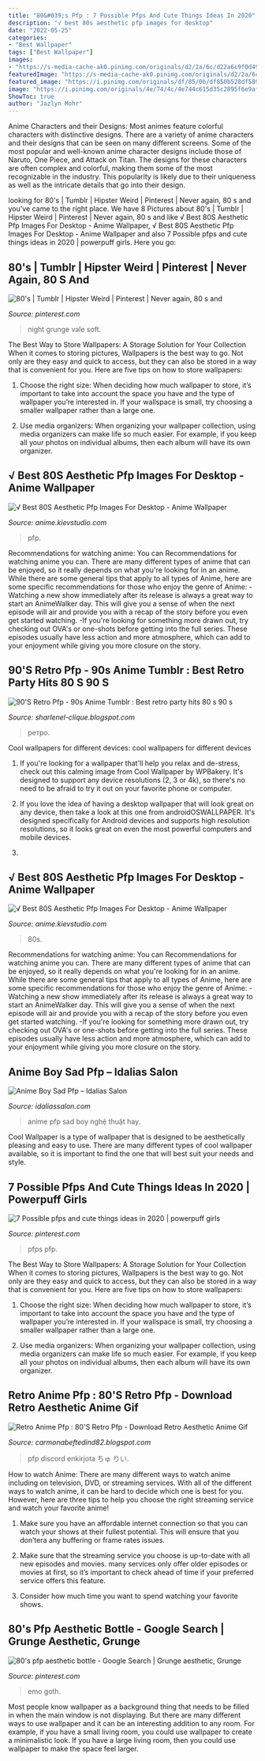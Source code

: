 ```yaml
---
title: "80&#039;s Pfp : 7 Possible Pfps And Cute Things Ideas In 2020"
description: "√ best 80s aesthetic pfp images for desktop"
date: "2022-05-25"
categories:
- "Best Wallpaper"
tags: ["Best Wallpaper"]
images:
- "https://s-media-cache-ak0.pinimg.com/originals/d2/2a/6c/d22a6c9f0d49e982f19ed43e085b017d.gif"
featuredImage: "https://s-media-cache-ak0.pinimg.com/originals/d2/2a/6c/d22a6c9f0d49e982f19ed43e085b017d.gif"
featured_image: "https://i.pinimg.com/originals/df/85/0b/df850b528df5898b7da1e9fa45b90341.gif"
image: "https://i.pinimg.com/originals/4e/74/4c/4e744c615d35c2895f6e9af98c8110f8.jpg"
ShowToc: true
author: "Jazlyn Mohr"
---
```



Anime Characters and their Designs: Most animes feature colorful characters with distinctive designs.
There are a variety of anime characters and their designs that can be seen on many different screens. Some of the most popular and well-known anime character designs include those of Naruto, One Piece, and Attack on Titan. The designs for these characters are often complex and colorful, making them some of the most recognizable in the industry. This popularity is likely due to their uniqueness as well as the intricate details that go into their design.

	

		
looking for 80&#039;s | Tumblr | Hipster Weird | Pinterest | Never again, 80 s and you've came to the right place. We have 8 Pictures about 80&#039;s | Tumblr | Hipster Weird | Pinterest | Never again, 80 s and like √ Best 80S Aesthetic Pfp Images For Desktop - Anime Wallpaper, √ Best 80S Aesthetic Pfp Images For Desktop - Anime Wallpaper and also 7 Possible pfps and cute things ideas in 2020 | powerpuff girls. Here you go:
		
    
## 80&#039;s | Tumblr | Hipster Weird | Pinterest | Never Again, 80 S And

<img loading=lazy src="https://s-media-cache-ak0.pinimg.com/originals/d2/2a/6c/d22a6c9f0d49e982f19ed43e085b017d.gif" onerror="this.onerror=null;this.src='https://tse1.mm.bing.net/th?id=OIP.14ekYq3AsmsZpguVwLCEWAHaFb&amp;pid=15.1';" alt="80&#039;s | Tumblr | Hipster Weird | Pinterest | Never again, 80 s and">

_Source: pinterest.com_

>night grunge vale soft. 

	

The Best Way to Store Wallpapers: A Storage Solution for Your Collection
When it comes to storing pictures, Wallpapers is the best way to go. Not only are they easy and quick to access, but they can also be stored in a way that is convenient for you. Here are five tips on how to store wallpapers:
1) Choose the right size: When deciding how much wallpaper to store, it’s important to take into account the space you have and the type of wallpaper you’re interested in. If your wallspace is small, try choosing a smaller wallpaper rather than a large one.

2) Use media organizers: When organizing your wallpaper collection, using media organizers can make life so much easier. For example, if you keep all your photos on individual albums, then each album will have its own organizer.

    
## √ Best 80S Aesthetic Pfp Images For Desktop - Anime Wallpaper

<img loading=lazy src="https://i.pinimg.com/originals/c9/39/18/c93918eee6cc7205cd159dbf126653bc.jpg" onerror="this.onerror=null;this.src='https://tse4.mm.bing.net/th?id=OIP.Txd7orE7uOFp7icmihPhOwAAAA&amp;pid=15.1';" alt="√ Best 80S Aesthetic Pfp Images For Desktop - Anime Wallpaper">

_Source: anime.kievstudio.com_

>pfp. 

	

Recommendations for watching anime: You can
Recommendations for watching anime you can. There are many different types of anime that can be enjoyed, so it really depends on what you're looking for in an anime. While there are some general tips that apply to all types of Anime, here are some specific recommendations for those who enjoy the genre of Anime: 
-Watching a new show immediately after its release is always a great way to start an AnimeWalker day. This will give you a sense of when the next episode will air and provide you with a recap of the story before you even get started watching. 
-If you're looking for something more drawn out, try checking out OVA's or one-shots before getting into the full series. These episodes usually have less action and more atmosphere, which can add to your enjoyment while giving you more closure on the story.

    
## 90&#039;S Retro Pfp - 90s Anime Tumblr : Best Retro Party Hits 80 S 90 S

<img loading=lazy src="https://i.pinimg.com/736x/ac/f9/0f/acf90f130589ab4014ba2c182fa4ff69.jpg" onerror="this.onerror=null;this.src='https://tse2.mm.bing.net/th?id=OIP.R4gz0Kjv49dZUnzXstSrCQAAAA&amp;pid=15.1';" alt="90&#039;S Retro Pfp - 90s Anime Tumblr : Best retro party hits 80 s 90 s">

_Source: sharlenel-clique.blogspot.com_

>ретро. 

	

Cool wallpapers for different devices:
cool wallpapers for different devices 

1. If you're looking for a wallpaper that'll help you relax and de-stress, check out this calming image from Cool Wallpaper by WPBakery. It's designed to support any device resolutions (2, 3 or 4k), so there's no need to be afraid to try it out on your favorite phone or computer.

2. If you love the idea of having a desktop wallpaper that will look great on any device, then take a look at this one from androidOSWALLPAPER. It's designed specifically for Android devices and supports high resolution resolutions, so it looks great on even the most powerful computers and mobile devices.

3.

    
## √ Best 80S Aesthetic Pfp Images For Desktop - Anime Wallpaper

<img loading=lazy src="https://i.pinimg.com/originals/df/85/0b/df850b528df5898b7da1e9fa45b90341.gif" onerror="this.onerror=null;this.src='https://tse2.mm.bing.net/th?id=OIP.ZvJaWQdZQh7oP86wsIaHKAHaHa&amp;pid=15.1';" alt="√ Best 80S Aesthetic Pfp Images For Desktop - Anime Wallpaper">

_Source: anime.kievstudio.com_

>80s. 

	

Recommendations for watching anime: You can
Recommendations for watching anime you can. There are many different types of anime that can be enjoyed, so it really depends on what you're looking for in an anime. While there are some general tips that apply to all types of Anime, here are some specific recommendations for those who enjoy the genre of Anime: 
-Watching a new show immediately after its release is always a great way to start an AnimeWalker day. This will give you a sense of when the next episode will air and provide you with a recap of the story before you even get started watching. 
-If you're looking for something more drawn out, try checking out OVA's or one-shots before getting into the full series. These episodes usually have less action and more atmosphere, which can add to your enjoyment while giving you more closure on the story.

    
## Anime Boy Sad Pfp – Idalias Salon

<img loading=lazy src="https://i.pinimg.com/736x/fb/5d/a3/fb5da33e41b10f4b2779d6357f6d1eef.jpg" onerror="this.onerror=null;this.src='https://tse2.mm.bing.net/th?id=OIP.UAZvrYmlGfSV5DZQFDqULAHaKf&amp;pid=15.1';" alt="Anime Boy Sad Pfp – Idalias Salon">

_Source: idaliassalon.com_

>anime pfp sad boy nghệ thuật hay. 

	

Cool Wallpaper is a type of wallpaper that is designed to be aesthetically pleasing and easy to use. There are many different types of cool wallpaper available, so it is important to find the one that will best suit your needs and style.

    
## 7 Possible Pfps And Cute Things Ideas In 2020 | Powerpuff Girls

<img loading=lazy src="https://i.pinimg.com/236x/12/e4/64/12e4647cb3ae14b536e5199fea7198b2.jpg" onerror="this.onerror=null;this.src='https://tse3.mm.bing.net/th?id=OIP.3_pH8dRLprHAWNVox0NTZgAAAA&amp;pid=15.1';" alt="7 Possible pfps and cute things ideas in 2020 | powerpuff girls">

_Source: pinterest.com_

>pfps pfp. 

	

The Best Way to Store Wallpapers: A Storage Solution for Your Collection
When it comes to storing pictures, Wallpapers is the best way to go. Not only are they easy and quick to access, but they can also be stored in a way that is convenient for you. Here are five tips on how to store wallpapers:
1) Choose the right size: When deciding how much wallpaper to store, it’s important to take into account the space you have and the type of wallpaper you’re interested in. If your wallspace is small, try choosing a smaller wallpaper rather than a large one.

2) Use media organizers: When organizing your wallpaper collection, using media organizers can make life so much easier. For example, if you keep all your photos on individual albums, then each album will have its own organizer.

    
## Retro Anime Pfp : 80&#039;S Retro Pfp - Download Retro Aesthetic Anime Gif

<img loading=lazy src="https://i.pinimg.com/originals/4e/74/4c/4e744c615d35c2895f6e9af98c8110f8.jpg" onerror="this.onerror=null;this.src='https://tse1.mm.bing.net/th?id=OIP.dy5kudFcaIns5rwta69M0wHaHa&amp;pid=15.1';" alt="Retro Anime Pfp : 80&#039;S Retro Pfp - Download Retro Aesthetic Anime Gif">

_Source: carmonabeftedind82.blogspot.com_

>pfp discord enkirjota ちゅ りい. 

	

How to watch Anime: There are many different ways to watch anime including on television, DVD, or streaming services.
With all of the different ways to watch anime, it can be hard to decide which one is best for you. However, here are three tips to help you choose the right streaming service and watch your favorite anime!
1. Make sure you have an affordable internet connection so that you can watch your shows at their fullest potential. This will ensure that you don’tera any buffering or frame rates issues.

2. Make sure that the streaming service you choose is up-to-date with all new episodes and movies. many services only offer older episodes or movies at first, so it’s important to check ahead of time if your preferred service offers this feature.

3. Consider how much time you want to spend watching your favorite shows.

    
## 80&#039;s Pfp Aesthetic Bottle - Google Search | Grunge Aesthetic, Grunge

<img loading=lazy src="https://i.pinimg.com/originals/9c/d8/52/9cd852eb0654133983736501ff9eefeb.png" onerror="this.onerror=null;this.src='https://tse4.mm.bing.net/th?id=OIP.uamndOI7DfkdtzJjveCcbgHaHa&amp;pid=15.1';" alt="80&#039;s pfp aesthetic bottle - Google Search | Grunge aesthetic, Grunge">

_Source: pinterest.com_

>emo goth. 

	

Most people know wallpaper as a background thing that needs to be filled in when the main window is not displaying. But there are many different ways to use wallpaper and it can be an interesting addition to any room. For example, if you have a small living room, you could use wallpaper to create a minimalistic look. If you have a large living room, then you could use wallpaper to make the space feel larger.

